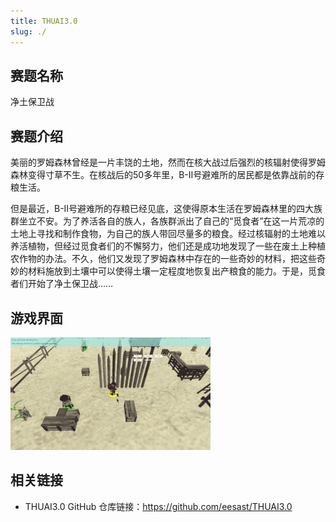 ```yaml
---
title: THUAI3.0
slug: ./
---
```


## 赛题名称

净土保卫战

## 赛题介绍

美丽的罗姆森林曾经是一片丰饶的土地，然而在核大战过后强烈的核辐射使得罗姆森林变得寸草不生。在核战后的50多年里，B-II号避难所的居民都是依靠战前的存粮生活。

但是最近，B-II号避难所的存粮已经见底，这使得原本生活在罗姆森林里的四大族群坐立不安。为了养活各自的族人，各族群派出了自己的“觅食者”在这一片荒凉的土地上寻找和制作食物，为自己的族人带回尽量多的粮食。经过核辐射的土地难以养活植物，但经过觅食者们的不懈努力，他们还是成功地发现了一些在废土上种植农作物的办法。不久，他们又发现了罗姆森林中存在的一些奇妙的材料，把这些奇妙的材料施放到土壤中可以使得土壤一定程度地恢复出产粮食的能力。于是，觅食者们开始了净土保卫战……

## 游戏界面

![interface](../assets/THUAI3.0/interface.gif)

## 相关链接

+ THUAI3.0 GitHub 仓库链接：<https://github.com/eesast/THUAI3.0>
